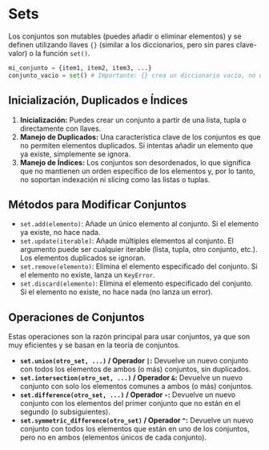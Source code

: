 # Sets

Los conjuntos son mutables (puedes añadir o eliminar elementos) y se definen utilizando llaves `{}` (similar a los diccionarios, pero sin pares clave-valor) o la función `set()`.

```python
mi_conjunto = {item1, item2, item3, ...}
conjunto_vacio = set() # Importante: {} crea un diccionario vacío, no un conjunto vacío.
```

## Inicialización, Duplicados e Índices

1. **Inicialización:** Puedes crear un conjunto a partir de una lista, tupla o directamente con llaves.
2. **Manejo de Duplicados:** Una característica clave de los conjuntos es que no permiten elementos duplicados. Si intentas añadir un elemento que ya existe, simplemente se ignora.
3. **Manejo de Índices:** Los conjuntos son desordenados, lo que significa que no mantienen un orden específico de los elementos y, por lo tanto, no soportan indexación ni slicing como las listas o tuplas.

## Métodos para Modificar Conjuntos

- `set.add(elemento)`: Añade un único elemento al conjunto. Si el elemento ya existe, no hace nada.
- `set.update(iterable)`: Añade múltiples elementos al conjunto. El argumento puede ser cualquier iterable (lista, tupla, otro conjunto, etc.). Los elementos duplicados se ignoran.
- `set.remove(elemento)`: Elimina el elemento especificado del conjunto. Si el elemento no existe, lanza un `KeyError`.
- `set.discard(elemento)`: Elimina el elemento especificado del conjunto. Si el elemento no existe, no hace nada (no lanza un error).

## Operaciones de Conjuntos

Estas operaciones son la razón principal para usar conjuntos, ya que son muy eficientes y se basan en la teoría de conjuntos.

- **`set.union(otro_set, ...)` / Operador `|`:** Devuelve un nuevo conjunto con todos los elementos de ambos (o más) conjuntos, sin duplicados.
- **`set.intersection(otro_set, ...)` / Operador `&`:** Devuelve un nuevo conjunto con solo los elementos comunes a ambos (o más) conjuntos.
- **`set.difference(otro_set, ...)` / Operador `-`:** Devuelve un nuevo conjunto con los elementos del primer conjunto que no están en el segundo (o subsiguientes).
- **`set.symmetric_difference(otro_set)` / Operador `^`:** Devuelve un nuevo conjunto con todos los elementos que están en uno de los conjuntos, pero no en ambos (elementos únicos de cada conjunto).
